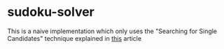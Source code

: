 # sudoku-solver
This is a naive implementation which only uses the "Searching for Single Candidates" technique explained in [this](https://www.conceptispuzzles.com/index.aspx?uri=puzzle/sudoku/techniques) article
